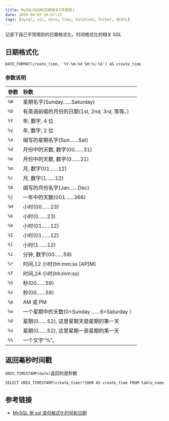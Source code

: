```yaml
---
title: MySQL时间和日期相关[待更新]
date: 2020-04-07 16:57:22
tags: [mysql, sql, date, time, datetime, format, 格式化]
---
```


记录下自己平常用到的日期格式化，时间格式化的相关 SQL

<!-- more -->

## 日期格式化

```
DATE_FORMAT(create_time, '%Y-%m-%d %H:%i:%S') AS create_time
```

### 参数说明

| 参数 | 秒数                                           |
| :--- | :--------------------------------------------- |
| `%W` | 星期名字(Sunday……Saturday)                     |
| `%D` | 有英语前缀的月份的日期(1st, 2nd, 3rd, 等等。） |
| `%Y` | 年, 数字, 4 位                                 |
| `%y` | 年, 数字, 2 位                                 |
| `%a` | 缩写的星期名字(Sun……Sat)                       |
| `%d` | 月份中的天数, 数字(00……31)                     |
| `%e` | 月份中的天数, 数字(0……31)                      |
| `%m` | 月, 数字(01……12)                               |
| `%c` | 月, 数字(1……12)                                |
| `%b` | 缩写的月份名字(Jan……Dec)                       |
| `%j` | 一年中的天数(001……366)                         |
| `%H` | 小时(00……23)                                   |
| `%k` | 小时(0……23)                                    |
| `%h` | 小时(01……12)                                   |
| `%I` | 小时(01……12)                                   |
| `%l` | 小时(1……12)                                    |
| `%i` | 分钟, 数字(00……59)                             |
| `%r` | 时间,12 小时(hh:mm:ss [AP]M)                   |
| `%T` | 时间,24 小时(hh:mm:ss)                         |
| `%S` | 秒(00……59)                                     |
| `%s` | 秒(00……59)                                     |
| `%p` | AM 或 PM                                       |
| `%w` | 一个星期中的天数(0=Sunday ……6=Saturday ）      |
| `%U` | 星期(0……52), 这里星期天是星期的第一天          |
| `%u` | 星期(0……52), 这里星期一是星期的第一天          |
| `%%` | 一个文字“%”。                                  |

## 返回毫秒时间戳

`UNIX_TIMESTAMP(date)`返回的是秒数

```
SELECT UNIX_TIMESTAMP(create_time)*1000 AS create_time FROM table_name
```

## 参考链接

- [MySQL 用 sql 语句格式化时间和日期](https://blog.csdn.net/Hedy17/article/details/79376672)
